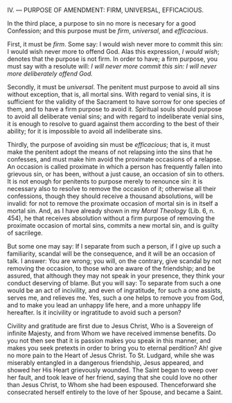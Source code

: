 
IV\. — PURPOSE OF AMENDMENT: FIRM, UNIVERSAL, EFFICACIOUS.

In the third place, a purpose to sin no more is necesary for a good Confession; and this purpose must be *firm*, *universal*, and *efficacious*.

First, it must be *firm*. Some say: I would wish never more to commit this sin: I would wish never more to offend God. Alas this expression, *I would wish*; denotes that the purpose is not firm. In order to have; a firm purpose, you must say with a resolute will: *I will never more commit this sin: I will never more deliberately offend God.*

Secondly, it must be *universal*. The penitent must purpose to avoid all sins without exception, that is, all mortal sins. With regard to venial sins, it is sufficient for the validity of the Sacrament to have sorrow for one species of them, and to have a firm purpose to avoid it. Spiritual souls should purpose to avoid all deliberate venial sins; and with regard to indeliberate venial sins, it is enough to resolve to guard against them according to the best of their ability; for it is impossible to avoid all indeliberate sins.

Thirdly, the purpose of avoiding sin must be *efficacious*; that is, it must make the penitent adopt the means of not relapsing into the sins that he confesses, and must make him avoid the proximate occasions of a relapse. An occasion is called proximate in which a person has frequently fallen into grievous sin, or has been, without a just cause, an occasion of sin to others. It is not enough for penitents to purpose merely to renounce sin: it is necessary also to resolve to remove the occasion of it; otherwise all their confessions, though they should receive a thousand absolutions, will be invalid: for not to remove the proximate occasion of mortal sin is in itself a mortal sin. And, as I have already shown in my *Moral Theology* (Lib. 6, n. 454), he that receives absolution without a firm purpose of removing the proximate occasion of mortal sins, commits a new mortal sin, and is guilty of sacrilege.

But some one may say: If I separate from such a person, if I give up such a familiarity, scandal will be the consequence, and it will be an occasion of talk. I answer: You are wrong; you will, on the contrary, give scandal by not removing the occasion, to those who are aware of the friendship; and be assured, that although they may not speak in your presence, they think your conduct deserving of blame. But you will say: To separate from such a one would be an act of incivility, and even of ingratitude, for such a one assists, serves me, and relieves me. Yes, such a one helps to remove you from God, and to make you lead an unhappy life here, and a more unhappy life hereafter. Is it incivility or ingratitude to avoid such a person?

Civility and gratitude are first due to Jesus Christ, Who is a Sovereign of infinite Majesty, and from Whom we have received immense benefits. Do you not then see that it is passion makes you speak in this manner, and makes you seek pretexts in order to bring you to eternal perdition? Ah! give no more pain to the Heart of Jesus Christ. To St. Ludgard, while she was miserably entangled in a dangerous friendship, Jesus appeared, and showed her His Heart grievously wounded. The Saint began to weep over her fault, and took leave of her friend, saying that she could love no other than Jesus Christ, to Whom she had been espoused. Thenceforward she consecrated herself entirely to the love of her Spouse, and became a Saint.

